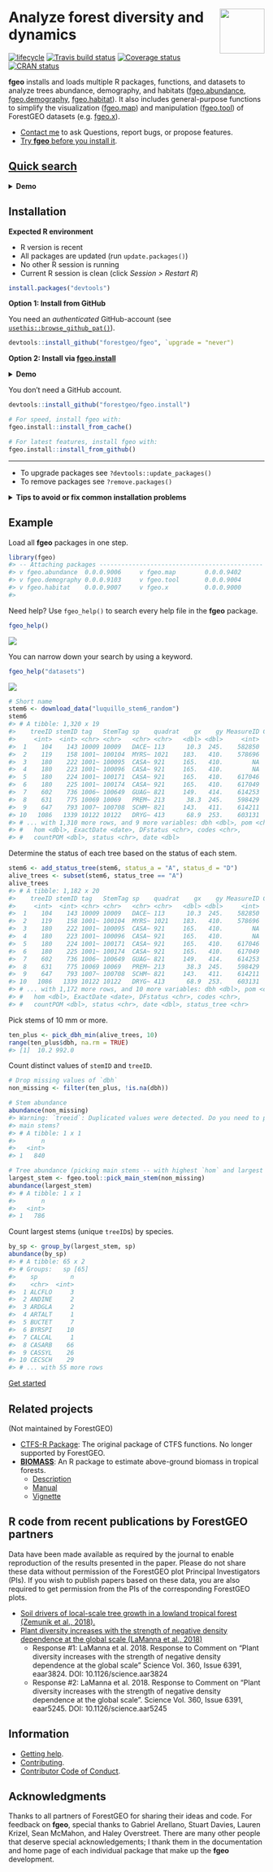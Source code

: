
<!-- README.md is generated from README.Rmd. Please edit that file -->

# <img src="https://i.imgur.com/vTLlhbp.png" align="right" height=88 /> Analyze forest diversity and dynamics

[![lifecycle](https://img.shields.io/badge/lifecycle-experimental-orange.svg)](https://www.tidyverse.org/lifecycle/#experimental)
[![Travis build
status](https://travis-ci.org/forestgeo/fgeo.svg?branch=master)](https://travis-ci.org/forestgeo/fgeo)
[![Coverage
status](https://codecov.io/gh/forestgeo/fgeo/branch/master/graph/badge.svg)](https://codecov.io/github/forestgeo/fgeo?branch=master)
[![CRAN
status](https://www.r-pkg.org/badges/version/fgeo)](https://cran.r-project.org/package=fgeo)

**fgeo** installs and loads multiple R packages, functions, and datasets
to analyze trees abundance, demography, and habitats
(<a href=https://forestgeo.github.io/fgeo.abundance>fgeo.abundance</a>,
<a href=https://forestgeo.github.io/fgeo.demography>fgeo.demography</a>,
<a href=https://forestgeo.github.io/fgeo.habitat>fgeo.habitat</a>). It
also includes general-purpose functions to simplify the visualization
(<a href=https://forestgeo.github.io/fgeo.map>fgeo.map</a>) and
manipulation
(<a href=https://forestgeo.github.io/fgeo.tool>fgeo.tool</a>) of
ForestGEO datasets (e.g.
<a href=https://forestgeo.github.io/fgeo.x>fgeo.x</a>).

  - [Contact me](https://github.com/forestgeo/fgeo/issues/new) to ask
    Questions, report bugs, or propose features.
  - [Try **fgeo** before you install
it](https://bit.ly/fgeo-demo).

## [Quick search](https://forestgeo.github.io/fgeo/articles/siteonly/quick-search.html)

<details>

<summary><strong> Demo </strong></summary>

![](https://i.imgur.com/tSqisFN.gif)

</details>

## Installation

**Expected R environment**

  - R version is recent
  - All packages are updated (run `update.packages()`)
  - No other R session is running
  - Current R session is clean (click *Session \> Restart R*)

<!-- end list -->

``` r
install.packages("devtools")
```

**Option 1: Install from GitHub**

You need an *authenticated* GitHub-account (see
[`usethis::browse_github_pat()`](https://usethis.r-lib.org/reference/browse_github_pat.html)).

``` r
devtools::install_github("forestgeo/fgeo", `upgrade = "never")
```

**Option 2: Install via
[**fgeo.install**](https://github.com/forestgeo/fgeo.install#-fgeoinstall)**

<details>

<summary><strong> Demo </strong></summary>

![](https://i.imgur.com/JSNJWSH.gif)

</details>

You don’t need a GitHub account.

``` r
devtools::install_github("forestgeo/fgeo.install")

# For speed, install fgeo with:
fgeo.install::install_from_cache()

# For latest features, install fgeo with:
fgeo.install::install_from_github()
```

-----

  - To upgrade packages see `?devtools::update_packages()`
  - To remove packages see `?remove.packages()`

<details>

<summary><strong>Tips to avoid or fix common installation
problems</strong></summary>

#### Update R, RStudio, and R packages

  - [How?](https://fgeo.netlify.com/2018/02/08/2018-02-08-update-r-rstudio-and-r-packages/)
  - [Why?](https://fgeo.netlify.com/2018/03/06/2018-03-06-should-i-update-all-my-r-packages-frequently-yes-no-why/)

#### Instruct RStudio not to preserve your workspace between sessions

  - [Why?](https://r4ds.had.co.nz/workflow-projects.html#what-is-real)

In RStudio go to *Tools \> Global
Options…*

<img src="https://i.imgur.com/QqPyHJu.png" align="center" height=450/>

#### Use RStudio projects (or the [**here**](https://here.r-lib.org/) package)

  - [Why?](https://www.tidyverse.org/articles/2017/12/workflow-vs-script/)

<img src="https://user-images.githubusercontent.com/5856545/47810353-7d3ef900-dd19-11e8-951f-00afc2280198.png" align="center" height=350/>

#### Restart R many times each day

Press Cmd/Ctrl + Shift + F10 to restart RStudio or go to *Session \>
Restart R*.

#### Increase the rate limit to install from GitHub

  - Ensure you have an account on GitHub (<https://github.com/>).
  - Generate a GitHub token named exactly `GITHUB_PAT` by running
    `usethis::browse_github_pat()` in R.
  - You will be sent to GitHub and you should see something like this:

<img src="https://i.imgur.com/huJ6l7n.png" align="center" height=300/>

…

  - Make sure your token description says exactly `GITHUB_PAT` and click
    *Generate token*

…

<img src="https://i.imgur.com/iXWITVV.png" align="center" height=100/>

  - Store your new token in the environmental variable `GITHUB_PAT` by
    running `usethis::edit_r_environ()` in R.
  - A file called .Renviron will open. Type the name and value of your
    GitHub token. **Ensure to end this file with a new empty line**.
    Your .Renviron file should now look like this:

<img src="https://i.imgur.com/QSEuzbF.png" align="center" height=100/>

…

  - Save and close .Renviron.

#### Install package development utilities

Sometimes you may want to install the *source* version of an R package
from CRAN or GitHub. If that package contains a `src/` folder you will
need to install package development
    utilities.

  - [How?](https://support.rstudio.com/hc/en-us/articles/200486498-Package-Development-Prerequisites)

#### Troubleshoot: error: X11 library is missing: install XQuartz …

If you are a mac user, **fgeo** may fail to install with the error
below. Install XQuartz from <https://www.xquartz.org/> and try to
install **fgeo** again.

``` r
Error : .onLoad failed in loadNamespace() for 'tcltk', details:
  call: fun(libname, pkgname)
  error: X11 library is missing: install XQuartz from xquartz.macosforge.org
```

</details>

## Example

Load all **fgeo** packages in one step.

``` r
library(fgeo)
#> -- Attaching packages --------------------------------------------- fgeo 0.0.0.9002 --
#> v fgeo.abundance  0.0.0.9006     v fgeo.map        0.0.0.9402
#> v fgeo.demography 0.0.0.9103     v fgeo.tool       0.0.0.9004
#> v fgeo.habitat    0.0.0.9007     v fgeo.x          0.0.0.9000
#> 
```

Need help? Use `fgeo_help()` to search every help file in the **fgeo**
package.

``` r
fgeo_help()
```

![](https://i.imgur.com/k4wz4Ah.png)

You can narrow down your search by using a keyword.

``` r
fgeo_help("datasets")
```

![](https://i.imgur.com/YlgRljc.png)

``` r
# Short name
stem6 <- download_data("luquillo_stem6_random")
stem6
#> # A tibble: 1,320 x 19
#>    treeID stemID tag   StemTag sp    quadrat    gx    gy MeasureID CensusID
#>     <int>  <int> <chr> <chr>   <chr> <chr>   <dbl> <dbl>     <int>    <int>
#>  1    104    143 10009 10009   DACE~ 113      10.3  245.    582850        6
#>  2    119    158 1001~ 100104  MYRS~ 1021    183.   410.    578696        6
#>  3    180    222 1001~ 100095  CASA~ 921     165.   410.        NA       NA
#>  4    180    223 1001~ 100096  CASA~ 921     165.   410.        NA       NA
#>  5    180    224 1001~ 100171  CASA~ 921     165.   410.    617046        6
#>  6    180    225 1001~ 100174  CASA~ 921     165.   410.    617049        6
#>  7    602    736 1006~ 100649  GUAG~ 821     149.   414.    614253        6
#>  8    631    775 10069 10069   PREM~ 213      38.3  245.    598429        6
#>  9    647    793 1007~ 100708  SCHM~ 821     143.   411.    614211        6
#> 10   1086   1339 10122 10122   DRYG~ 413      68.9  253.    603131        6
#> # ... with 1,310 more rows, and 9 more variables: dbh <dbl>, pom <chr>,
#> #   hom <dbl>, ExactDate <date>, DFstatus <chr>, codes <chr>,
#> #   countPOM <dbl>, status <chr>, date <dbl>
```

Determine the status of each tree based on the status of each stem.

``` r
stem6 <- add_status_tree(stem6, status_a = "A", status_d = "D")
alive_trees <- subset(stem6, status_tree == "A")
alive_trees
#> # A tibble: 1,182 x 20
#>    treeID stemID tag   StemTag sp    quadrat    gx    gy MeasureID CensusID
#>     <int>  <int> <chr> <chr>   <chr> <chr>   <dbl> <dbl>     <int>    <int>
#>  1    104    143 10009 10009   DACE~ 113      10.3  245.    582850        6
#>  2    119    158 1001~ 100104  MYRS~ 1021    183.   410.    578696        6
#>  3    180    222 1001~ 100095  CASA~ 921     165.   410.        NA       NA
#>  4    180    223 1001~ 100096  CASA~ 921     165.   410.        NA       NA
#>  5    180    224 1001~ 100171  CASA~ 921     165.   410.    617046        6
#>  6    180    225 1001~ 100174  CASA~ 921     165.   410.    617049        6
#>  7    602    736 1006~ 100649  GUAG~ 821     149.   414.    614253        6
#>  8    631    775 10069 10069   PREM~ 213      38.3  245.    598429        6
#>  9    647    793 1007~ 100708  SCHM~ 821     143.   411.    614211        6
#> 10   1086   1339 10122 10122   DRYG~ 413      68.9  253.    603131        6
#> # ... with 1,172 more rows, and 10 more variables: dbh <dbl>, pom <chr>,
#> #   hom <dbl>, ExactDate <date>, DFstatus <chr>, codes <chr>,
#> #   countPOM <dbl>, status <chr>, date <dbl>, status_tree <chr>
```

Pick stems of 10 mm or more.

``` r
ten_plus <- pick_dbh_min(alive_trees, 10)
range(ten_plus$dbh, na.rm = TRUE)
#> [1]  10.2 992.0
```

Count distinct values of `stemID` and `treeID`.

``` r
# Drop missing values of `dbh`
non_missing <- filter(ten_plus, !is.na(dbh))

# Stem abundance
abundance(non_missing)
#> Warning: `treeid`: Duplicated values were detected. Do you need to pick
#> main stems?
#> # A tibble: 1 x 1
#>       n
#>   <int>
#> 1   840

# Tree abundance (picking main stems -- with highest `hom` and largest `dbh`)
largest_stem <- fgeo.tool::pick_main_stem(non_missing)
abundance(largest_stem)
#> # A tibble: 1 x 1
#>       n
#>   <int>
#> 1   786
```

Count largest stems (unique `treeID`s) by species.

``` r
by_sp <- group_by(largest_stem, sp)
abundance(by_sp)
#> # A tibble: 65 x 2
#> # Groups:   sp [65]
#>    sp         n
#>    <chr>  <int>
#>  1 ALCFLO     3
#>  2 ANDINE     2
#>  3 ARDGLA     2
#>  4 ARTALT     1
#>  5 BUCTET     7
#>  6 BYRSPI    10
#>  7 CALCAL     1
#>  8 CASARB    66
#>  9 CASSYL    26
#> 10 CECSCH    29
#> # ... with 55 more rows
```

[Get
started](https://forestgeo.github.io/fgeo/articles/fgeo.html#get-started)

## Related projects

(Not maintained by ForestGEO)

  - [CTFS-R Package](http://ctfs.si.edu/Public/CTFSRPackage/): The
    original package of CTFS functions. No longer supported by
    ForestGEO.
  - [**BIOMASS**](https://CRAN.R-project.org/package=BIOMASS): An R
    package to estimate above-ground biomass in tropical
        forests.
      - [Description](https://CRAN.R-project.org/package=BIOMASS)
      - [Manual](https://cran.r-project.org/web/packages/BIOMASS/BIOMASS.pdf)
      - [Vignette](https://cran.r-project.org/web/packages/BIOMASS/vignettes/VignetteBiomass.html)

## R code from recent publications by ForestGEO partners

Data have been made available as required by the journal to enable
reproduction of the results presented in the paper. Please do not share
these data without permission of the ForestGEO plot Principal
Investigators (PIs). If you wish to publish papers based on these data,
you are also required to get permission from the PIs of the
corresponding ForestGEO plots.

  - [Soil drivers of local-scale tree growth in a lowland tropical
    forest (Zemunik et
    al., 2018).](https://github.com/SoilLabAtSTRI/Soil-drivers-of-tree-growth)
  - [Plant diversity increases with the strength of negative density
    dependence at the global scale (LaManna et
    al., 2018)](https://github.com/forestgeo/LaManna_et_al_Science)
      - Response \#1: LaManna et al. 2018. Response to Comment on “Plant
        diversity increases with the strength of negative density
        dependence at the global scale” Science Vol. 360, Issue 6391,
        eaar3824. DOI: 10.1126/science.aar3824
      - Response \#2: LaManna et al. 2018. Response to Comment on “Plant
        diversity increases with the strength of negative density
        dependence at the global scale”. Science Vol. 360, Issue 6391,
        eaar5245. DOI: 10.1126/science.aar5245

## Information

  - [Getting help](SUPPORT.md).
  - [Contributing](CONTRIBUTING.md).
  - [Contributor Code of Conduct](CODE_OF_CONDUCT.md).

## Acknowledgments

Thanks to all partners of ForestGEO for sharing their ideas and code.
For feedback on **fgeo**, special thanks to Gabriel Arellano, Stuart
Davies, Lauren Krizel, Sean McMahon, and Haley Overstreet. There are
many other people that deserve special acknowledgements; I thank them in
the documentation and home page of each individual package that make up
the **fgeo** development.
